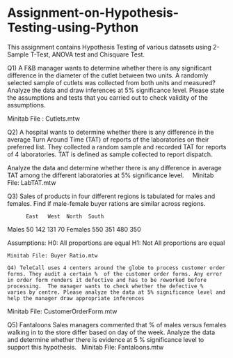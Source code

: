 # Assignment-on-Hypothesis-Testing-using-Python

This assignment contains Hypothesis Testing of various datasets using 2-Sample T-Test, ANOVA test and Chisquare Test.

Q1) A F&B manager wants to determine whether there is any significant difference in the diameter of the cutlet between two units. A randomly selected sample of cutlets was collected from both units and measured? Analyze the data and draw inferences at 5% significance level. Please state the assumptions and tests that you carried out to check validity of the assumptions.

Minitab File : Cutlets.mtw

Q2)    A hospital wants to determine whether there is any difference in the average Turn Around Time (TAT) of reports of the laboratories on their preferred list. They collected a random sample and recorded TAT for reports of 4 laboratories. TAT is defined as sample collected to report dispatch.
   
  Analyze the data and determine whether there is any difference in average TAT among the different laboratories at 5% significance level.
 
 
    Minitab File: LabTAT.mtw

Q3) Sales of products in four different regions is tabulated for males and females. Find if male-female buyer rations are similar across regions.

          East   West  North  South
  Males     50    142   131    70
  Females   550   351   480    350

Assumptions: H0:  All proportions are equal
             H1:  Not All proportions are equal

  
    Minitab File: Buyer Ratio.mtw
    
    Q4) TeleCall uses 4 centers around the globe to process customer order forms. They audit a certain %  of the customer order forms. Any error in order form renders it defective and has to be reworked before processing.  The manager wants to check whether the defective %  varies by centre. Please analyze the data at 5% significance level and help the manager draw appropriate inferences

Minitab File: CustomerOrderForm.mtw

Q5) Fantaloons Sales managers commented that % of males versus females walking in to the store differ based on day of the week. Analyze the data and determine whether there is evidence at 5 % significance level to support this hypothesis.
 
Minitab File: Fantaloons.mtw

 
